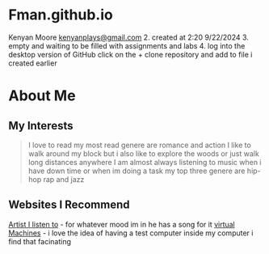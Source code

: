 # Fman.github.io
Kenyan Moore kenyanplays@gmail.com
2.	created at 2:20 9/22/2024
3.	empty and waiting to be filled with assignments and labs
4.	log into the desktop version of GitHub click on the + clone repository and add to file i created earlier 
# About Me
## My Interests
>I love to read my most read genere are romance and action
>I like to walk around my block but i also like to explore the woods or just walk long distances anywhere 
> I am almost always listening to music when i have down time or when im doing a task my top three genere are hip-hop rap and jazz 
## Websites I Recommend
[Artist I listen to](https://www.youtube.com/@TylerTheCreator) - for whatever mood im in he has a song for it 
[virtual Machines](https://azure.microsoft.com/en-us/resources/cloud-computing-dictionary/what-is-a-virtual-machine) - i love the idea of having a test computer inside my computer i find that facinating


